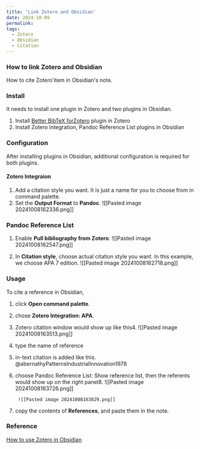 ```yaml
---
title: 'Link Zotero and Obsidian'
date: 2024-10-09
permalink: 
tags:
  - Zotero
  - Obsidian
  - Citation
---
```


### How to link Zotero and Obsidian

How to cite Zotero'item in Obsidian's note.

### Install

It needs to install one plugin in Zotero and two plugins in Obsidian.

1. Install [Better BibTeX forZotero](https://retorque.re/zotero-better-bibtex/installation/) plugin in Zotero
2. Install Zotero Integration, Pandoc Reference List plugins in Obsidian

### Configuration

After installing plugins in Obsidian, additional configuration is required for both plugins.

#### Zotero Integraion

1. Add a citation style you want. It is just a name for you to choose from in command palette.
2. Set the __Output Format__ to __Pandoc__. 
![[Pasted image 20241008162336.png]]

### Pandoc Reference List

1. Enable __Pull bibliography from Zotero__.
![[Pasted image 20241008162547.png]]

2. In __Citation style__, choose actual citation style you want. In this example, we choose APA 7 edition.
![[Pasted image 20241008162718.png]]

### Usage

To cite a reference in Obsidian, 
1. click __Open command palette__.
2. chose __Zotero Integration: APA__.
3. Zotero citation window would show up like this4. ![[Pasted image 20241008163513.png]]
5. type the name of reference
6. in-text citation is added like this.
    @abernathyPatternsIndustrialInnovation1978
7. choose Pandoc Reference List: Show reference list, then the referents would show up on the right panel8. ![[Pasted image 20241008163726.png]]

		![[Pasted image 20241008163829.png]]
8. copy the contents of __References__, and paste them in the note.

### Reference

[How to use Zotero in Obsidian](https://youtu.be/8yMko1m8XSQ?feature=shared)